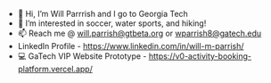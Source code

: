 - 👋 Hi, I’m Will Parrrish and I go to Georgia Tech
- 👀 I’m interested in soccer, water sports, and hiking!
- 📫 Reach me @ will.parrish@gtbeta.org or wparrish8@gatech.edu
- LinkedIn Profile - https://www.linkedin.com/in/will-m-parrish/
- 💻 GaTech VIP Website Prototype - https://v0-activity-booking-platform.vercel.app/
